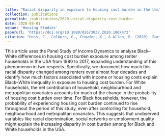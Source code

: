 ```yaml
---
title: "Racial disparity in exposure to housing cost burden in the United States: 1980–2017"
collection: publications
permalink: /publications/2020-racial-disparity-cost-burden
date: 2020-08-01
venue: 'Housing Studies'
paperurl: 'https://doi.org/10.1080/02673037.2020.1807473'
citation: "Hess, C., Colburn, G., Crowder, K., & Allen, R. (2020). Racial disparity in exposure to housing cost burden in the United States: 1980–2017. Housing Studies, 1-21."
---
```


This article uses the Panel Study of Income Dynamics to analyse Black–White differences in housing cost burden exposure among renter households in the USA from 1980 to 2017, expanding understanding of this phenomenon in two respects. Specifically, we document how much this racial disparity changed among renters over almost four decades and identify how much factors associated with income or housing costs explain Black–White inequality in exposure to housing cost burden. For White households, the net contribution of household, neighbourhood and metropolitan covariates accounts for much of the change in the probability of housing cost burden over time. For Black households, however, the probability of experiencing housing cost burden continued to rise throughout the period of this study, even after controlling for household, neighbourhood and metropolitan covariates. This suggests that unobserved variables like racial discrimination, social networks or employment quality might explain the increasing disparity in cost burden among for Black and White households in the USA.

